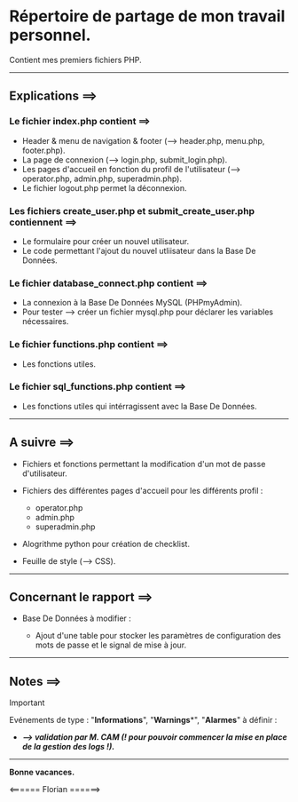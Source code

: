 # Répertoire de partage de mon travail personnel.

Contient mes premiers fichiers PHP.

---

## Explications ==>

### Le fichier index.php contient ==>
  - Header & menu de navigation & footer (--> header.php, menu.php, footer.php).
  - La page de connexion (--> login.php, submit_login.php).
  - Les pages d'accueil en fonction du profil de l'utilisateur (--> operator.php, admin.php, superadmin.php).
  - Le fichier logout.php permet la déconnexion.

### Les fichiers create_user.php et submit_create_user.php contiennent ==>
  - Le formulaire pour créer un nouvel utilisateur.
  - Le code permettant l'ajout du nouvel utliisateur dans la Base De Données.

### Le fichier database_connect.php contient ==>
  - La connexion à la Base De Données MySQL (PHPmyAdmin).
  - Pour tester --> créer un fichier mysql.php pour déclarer les variables nécessaires.

### Le fichier functions.php contient ==> 
  - Les fonctions utiles.

### Le fichier sql_functions.php contient ==>
  - Les fonctions utiles qui intérragissent avec la Base De Données.

---

## A suivre ==>

  - Fichiers et fonctions permettant la modification d'un mot de passe d'utilisateur.

  - Fichiers des différentes pages d'accueil pour les différents profil :
    - operator.php
    - admin.php
    - superadmin.php
  
  - Alogrithme python pour création de checklist.

  - Feuille de style (--> CSS).

---

## Concernant le rapport ==>

  - Base De Données à modifier :
    
    - Ajout d'une table pour stocker les paramètres de configuration des mots de passe et le signal de mise à jour.

---

## Notes ==>

> [!IMPORTANT]
> Evénements de type : "**Informations**", "**Warnings***", "**Alarmes**" à définir :  
> - ***--> validation par M. CAM (\! pour pouvoir commencer la mise en place de la gestion des logs \!).***

---

**Bonne vacances.**

<====== Florian ======>